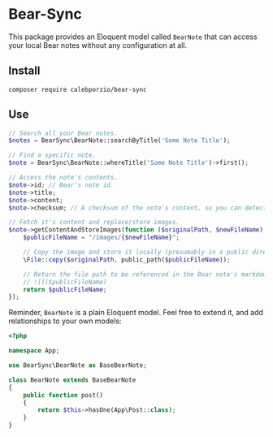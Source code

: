 # Bear-Sync
This package provides an Eloquent model called `BearNote` that can access your local Bear notes without any configuration at all.

## Install
`composer require calebporzio/bear-sync`

## Use
```php
// Search all your Bear notes.
$notes = BearSync\BearNote::searchByTitle('Some Note Title');

// Find a specific note.
$note = BearSync\BearNote::whereTitle('Some Note Title')->first();

// Access the note's contents.
$note->id; // Bear's note id.
$note->title;
$note->content;
$note->checksum; // A checksum of the note's content, so you can detect updates.

// Fetch it's content and replace/store images.
$note->getContentAndStoreImages(function ($originalPath, $newFileName) {
    $publicFileName = "/images/{$newFileName}";

    // Copy the image and store it locally (presumably in a public directory).
    \File::copy($originalPath, public_path($publicFileName));

    // Return the file path to be referenced in the Bear note's markdown.
    // ![]($publicFileName)
    return $publicFileName;
});
```

Reminder, `BearNote` is a plain Eloquent model. Feel free to extend it, and add relationships to your own models:

```php
<?php

namespace App;

use BearSync\BearNote as BaseBearNote;

class BearNote extends BaseBearNote
{
    public function post()
    {
        return $this->hasOne(App\Post::class);
    }
}
```
